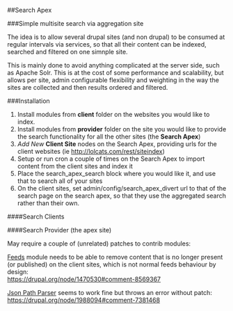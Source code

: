 ##Search Apex

###Simple multisite search via aggregation site

The idea is to allow several drupal sites (and non drupal) to be consumed at regular intervals via services, so that all their content can be indexed, searched and filtered on one simnple site.

This is mainly done to avoid anything complicated at the server side, such as Apache Solr. This is at the cost of some performance and scalability, but allows per site, admin configurable flexibility and weighting in the way the sites are collected and then results ordered and filtered.



###Installation

1. Install modules from **client** folder on the websites you would like to index.
2. Install modules from **provider** folder on the site you would like to provide the search functionality for all the other sites (the **Search Apex**)
3. *Add New* **Client Site** nodes on the Search Apex, providing urls for the client websites (ie http://lolcats.com/rest/siteindex)
4. Setup or run cron a couple of times on the Search Apex to import content from the client sites and index it
5. Place the search_apex_search block where you would like it, and use that to search all of your sites
6. On the client sites, set admin/config/search_apex_divert url to that of the search page on the search apex, so that they use the aggregated search rather than their own.




####Search Clients

####Search Provider (the apex site)

May require a couple of (unrelated) patches to contrib modules:

[Feeds](https://drupal.org/project/feeds) module needs to be able to remove content that is no longer present (or published) on the client sites, which is not normal feeds behaviour by design:  
https://drupal.org/node/1470530#comment-8569367

[Json Path Parser](https://drupal.org/project/feeds_jsonpath_parser) seems to work fine but throws an error without patch:  
https://drupal.org/node/1988094#comment-7381468

